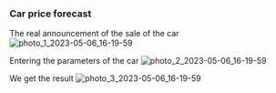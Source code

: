 ### Car price forecast


The real announcement of the sale of the car
![photo_1_2023-05-06_16-19-59](https://user-images.githubusercontent.com/113080924/236615396-471a76a8-37ce-4fdc-bf1a-bb5eed4e976b.jpg)


Entering the parameters of the car
![photo_2_2023-05-06_16-19-59](https://user-images.githubusercontent.com/113080924/236615466-297f5592-7abd-408f-83d9-54f6aa51db14.jpg)


We get the result
![photo_3_2023-05-06_16-19-59](https://user-images.githubusercontent.com/113080924/236615517-6f775614-08e2-41d9-9883-87d093b7c9fe.jpg)
